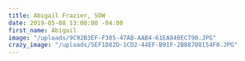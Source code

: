 ```yaml
---
title: Abigail Frazier, SOW
date: 2019-05-08 13:00:00 -04:00
first_name: Abigail
image: "/uploads/9C92B3EF-F305-47AB-AAB4-61EA840EC790.JPG"
crazy_image: "/uploads/5EF1D82D-1CD2-44EF-B91F-2B88708154F0.JPG"
---
```


